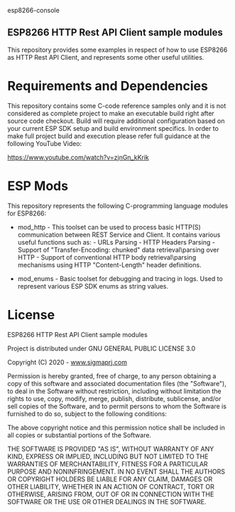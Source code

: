 esp8266-console

ESP8266 HTTP Rest API Client sample modules
-----------------------------

This repository provides some examples in respect of how to use ESP8266 as HTTP Rest API Client,
and represents some other useful utilities.

Requirements and Dependencies
=============================

This repository contains some C-code reference samples only
and it is not considered as complete project to make an executable
build right after source code checkout. Build will require
additional configuration based on your current ESP SDK setup and build environment specifics.
In order to make full project build and execution please refer full guidance
at the following YouTube Video:

https://www.youtube.com/watch?v=zjnGn_kKrik

ESP Mods
=======

This repository represents the following C-programming language modules for ESP8266:

* mod_http - This toolset can be used to process basic HTTP(S) communication between REST Service and Client.
             It contains various useful functions such as:
                   - URLs Parsing
                   - HTTP Headers Parsing
                   - Support of "Transfer-Encoding: chunked" data retrieval\parsing over HTTP
                   - Support of conventional HTTP body retrieval\parsing mechanisms using HTTP "Content-Length" header definitions.

* mod_enums - Basic toolset for debugging and tracing in logs. Used to represent various
              ESP SDK enums as string values.

License
=======

ESP8266 HTTP Rest API Client sample modules

Project is distributed under GNU GENERAL PUBLIC LICENSE 3.0

Copyright (C) 2020 - www.sigmaprj.com

Permission is hereby granted, free of charge, to any person obtaining
a copy of this software and associated documentation files (the
"Software"), to deal in the Software without restriction, including
without limitation the rights to use, copy, modify, merge, publish,
distribute, sublicense, and/or sell copies of the Software, and to
permit persons to whom the Software is furnished to do so, subject to
the following conditions:

The above copyright notice and this permission notice shall be
included in all copies or substantial portions of the Software.

THE SOFTWARE IS PROVIDED "AS IS", WITHOUT WARRANTY OF ANY KIND,
EXPRESS OR IMPLIED, INCLUDING BUT NOT LIMITED TO THE WARRANTIES OF
MERCHANTABILITY, FITNESS FOR A PARTICULAR PURPOSE AND NONINFRINGEMENT.
IN NO EVENT SHALL THE AUTHORS OR COPYRIGHT HOLDERS BE LIABLE FOR ANY
CLAIM, DAMAGES OR OTHER LIABILITY, WHETHER IN AN ACTION OF CONTRACT,
TORT OR OTHERWISE, ARISING FROM, OUT OF OR IN CONNECTION WITH THE
SOFTWARE OR THE USE OR OTHER DEALINGS IN THE SOFTWARE.
